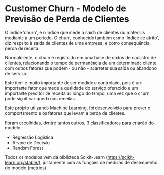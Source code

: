 # Customer Churn - Modelo de Previsão de Perda de Clientes


O índice 'churn', é o índice que mede a saída de clientes ou materiais mediante à um período. O churn, conhecido também como 'índice de atrito', diz respeito à saída de clientes de uma empresa, e como consequência, perda de receita.

Normalmente, o churn é registrado em uma base de dados de cadastro de clientes, relacionando o tempo de permanência de um determinado cliente com outros fatores que podem - ou não - acarretar sua saída ou abandono de serviço.

Este ítem é muito importante de ser medido e controlado, pois é um importante fator que mede a qualidade do serviço oferecido e um importante preditor de receita ao longo do tempo, uma vez que o churn pode significar queda nas receitas.

Este projeto utlizando Machine Learning, foi desenvolvido para prever o comportamento e os fatores que levam a perda de clientes.

Foram escolhidas, dentre tantos outros, 3 classificadores para criação do modelo:

- Regressão Logística
- Árvore de Decisão
- Random Forest 

Todos os modelos vem da biblioteca Scikit-Learn (https://scikit-learn.org/stable/), juntamente com as funções de medidas de desempenho do modelo (metrics).
